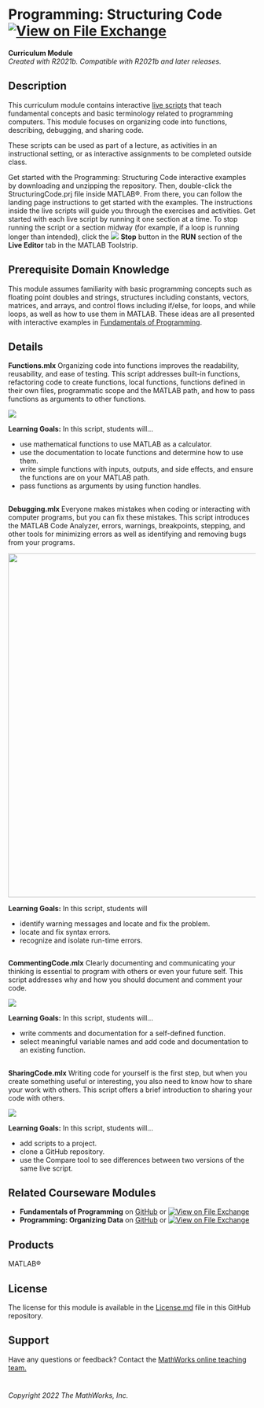 # Programming: Structuring Code [![View <File Exchange Title> on File Exchange](https://www.mathworks.com/matlabcentral/images/matlab-file-exchange.svg)](https://www.mathworks.com/matlabcentral/fileexchange/115905-programming-structuring-code)
**Curriculum Module**  
_Created with R2021b. Compatible with R2021b and later releases._ 

## Description ##
This curriculum module contains interactive [live scripts](https://www.mathworks.com/products/matlab/live-editor.html) that teach fundamental concepts and basic terminology related to programming computers. This module focuses on organizing code into functions, describing, debugging, and sharing code. 

These scripts can be used as part of a lecture, as activities in an instructional setting, or as interactive assignments to be completed outside class.

Get started with the Programming: Structuring Code interactive examples by downloading and unzipping the repository. Then, double-click the StructuringCode.prj file inside MATLAB&reg;. From there, you can follow the landing page instructions to get started with the examples. The instructions inside the live scripts will guide you through the exercises and activities. Get started with each live script by running it one section at a time. To stop running the script or a section midway (for example, if a loop is running longer than intended), click the <img src="https://user-images.githubusercontent.com/88841524/182219991-17ef7bf9-369b-4463-8de6-9e440ca3bc9b.png"> **Stop** button in the **RUN** section of the **Live Editor** tab in the MATLAB Toolstrip.

## Prerequisite Domain Knowledge ##
This module assumes familiarity with basic programming concepts such as floating point doubles and strings, structures including constants, vectors, matrices, and arrays, and control flows including if/else, for loops, and while loops, as well as how to use them in MATLAB. These ideas are all presented with interactive examples in [Fundamentals of Programming](https://www.mathworks.com/matlabcentral/fileexchange/103225-fundamentals-of-programming).

## Details ##

**Functions.mlx**
Organizing code into functions improves the readability, reusability, and ease of testing. This script addresses built-in functions, refactoring code to create functions, local functions, functions defined in their own files, programmatic scope and the MATLAB path, and how to pass functions as arguments to other functions. 

<img src="https://user-images.githubusercontent.com/88841524/182221128-9bc17fa0-a5c7-46eb-b7b5-c4ea0c770904.png">

**Learning Goals:**
In this script, students will...
- use mathematical functions to use MATLAB as a calculator.
- use the documentation to locate functions and determine how to use them.
- write simple functions with inputs, outputs, and side effects, and ensure the functions are on your MATLAB path.
- pass functions as arguments by using function handles.

## ##
**Debugging.mlx**
 Everyone makes mistakes when coding or interacting with computer programs, but you can fix these mistakes. This script introduces the MATLAB Code Analyzer, errors, warnings, breakpoints, stepping, and other tools for minimizing errors as well as identifying and removing bugs from your programs.
 
 <img src="https://user-images.githubusercontent.com/88841524/174156386-854c5b9d-d07b-4a7f-810b-e11bdbfdd9c0.png" width="700">

**Learning Goals:**
In this script, students will 
- identify warning messages and locate and fix the problem.
- locate and fix syntax errors.
- recognize and isolate run-time errors.

## ##
**CommentingCode.mlx**
 Clearly documenting and communicating your thinking is essential to program with others or even your future self. This script addresses why and how you should document and comment your code.
 
<img src="https://user-images.githubusercontent.com/88841524/182221375-2b18b9ca-75cb-4d39-8f4a-36877be20574.png">

 **Learning Goals:**
In this script, students will...
- write comments and documentation for a self-defined function.
- select meaningful variable names and add code and documentation to an existing function.

## ## 

**SharingCode.mlx**
Writing code for yourself is the first step, but when you create something useful or interesting, you also need to know how to share your work with others. This script offers a brief introduction to sharing your code with others.

<img src="https://user-images.githubusercontent.com/88841524/182222858-d25e6927-b2e8-4fc9-a70d-44200e6e5a6a.png">

**Learning Goals:**
In this script, students will...
- add scripts to a project.
- clone a GitHub repository.
- use the Compare tool to see differences between two versions of the same live script.

## Related Courseware Modules ##
- **Fundamentals of Programming** on [GitHub](https://github.com/MathWorks-Teaching-Resources/Fundamentals-of-Programming) or [![View <File Exchange Title> on File Exchange](https://www.mathworks.com/matlabcentral/images/matlab-file-exchange.svg)](https://www.mathworks.com/matlabcentral/fileexchange/103225-fundamentals-of-programming)
- **Programming: Organizing Data** on [GitHub](https://github.com/MathWorks-Teaching-Resources/Programming-Organizing-Data) or [![View <File Exchange Title> on File Exchange](https://www.mathworks.com/matlabcentral/images/matlab-file-exchange.svg)](https://www.mathworks.com/matlabcentral/fileexchange/115900-programming-organizing-data)

## Products ##
MATLAB&reg;

## License ##
The license for this module is available in the [License.md](LICENSE.md) file in this GitHub repository.

## Support ##
Have any questions or feedback? Contact the <a href="mailto:onlineteaching@mathworks.com">MathWorks online teaching team.</a>

# #
_Copyright 2022 The MathWorks, Inc._
